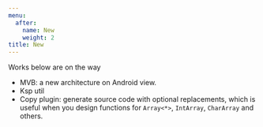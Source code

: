 ```yaml
---
menu:
  after:
    name: New
    weight: 2
title: New
---
```


Works below are on the way
- MVB: a new architecture on Android view.
- Ksp util
- Copy plugin: generate source code with optional replacements, which is useful when 
you design functions for `Array<*>`, `IntArray`, `CharArray` and others.